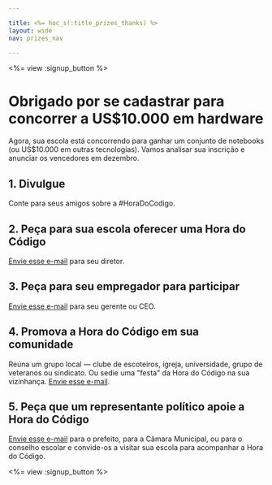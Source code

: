```yaml
---

title: <%= hoc_s(:title_prizes_thanks) %>
layout: wide
nav: prizes_nav

---
```


<%= view :signup_button %>

# Obrigado por se cadastrar para concorrer a US$10.000 em hardware

Agora, sua escola está concorrendo para ganhar um conjunto de notebooks (ou US$10.000 em outras tecnologias). Vamos analisar sua inscrição e anunciar os vencedores em dezembro.

## 1. Divulgue

Conte para seus amigos sobre a #HoraDoCodigo.

## 2. Peça para sua escola oferecer uma Hora do Código

[Envie esse e-mail](<%= resolve_url('/promote/resources#email') %>) para seu diretor.

## 3. Peça para seu empregador para participar

[Envie esse e-mail](<%= resolve_url('/promote/resources#email') %>) para seu gerente ou CEO.

## 4. Promova a Hora do Código em sua comunidade

Reúna um grupo local — clube de escoteiros, igreja, universidade, grupo de veteranos ou sindicato. Ou sedie uma "festa" da Hora do Código na sua vizinhança. [Envie esse e-mail](<%= resolve_url('/promote/resources#email') %>).

## 5. Peça que um representante político apoie a Hora do Código

[Envie esse e-mail](<%= resolve_url('/promote/resources#politicians') %>) para o prefeito, para a Câmara Municipal, ou para o conselho escolar e convide-os a visitar sua escola para acompanhar a Hora do Código.

<%= view :signup_button %>